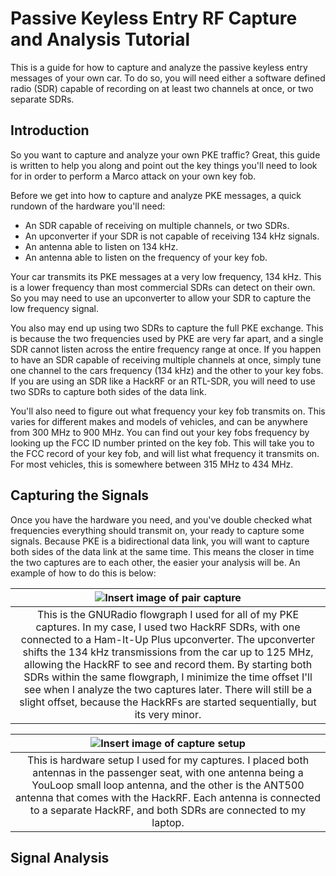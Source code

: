 # Passive Keyless Entry RF Capture and Analysis Tutorial

This is a guide for how to capture and analyze the passive keyless entry messages of your own car.  To do so, you will need either a software defined radio (SDR) capable of recording on at least two channels at once, or two separate SDRs.  

## Introduction

So you want to capture and analyze your own PKE traffic?  Great, this guide is written to help you along and point out the key things you'll need to look for in order to perform a Marco attack on your own key fob.  

Before we get into how to capture and analyze PKE messages, a quick rundown of the hardware you'll need:

- An SDR capable of receiving on multiple channels, or two SDRs.
- An upconverter if your SDR is not capable of receiving 134 kHz signals.
- An antenna able to listen on 134 kHz.  
- An antenna able to listen on the frequency of your key fob.

Your car transmits its PKE messages at a very low frequency, 134 kHz.  This is a lower frequency than most commercial SDRs can detect on their own.  So you may need to use an upconverter to allow your SDR to capture the low frequency signal.  

You also may end up using two SDRs to capture the full PKE exchange.  This is because the two frequencies used by PKE are very far apart, and a single SDR cannot listen across the entire frequency range at once.  If you happen to have an SDR capable of receiving multiple channels at once, simply tune one channel to the cars frequency (134 kHz) and the other to your key fobs.  If you are using an SDR like a HackRF or an RTL-SDR, you will need to use two SDRs to capture both sides of the data link.  

You'll also need to figure out what frequency your key fob transmits on.  This varies for different makes and models of vehicles, and can be anywhere from 300 MHz to 900 MHz.  You can find out your key fobs frequency by looking up the FCC ID number printed on the key fob.  This will take you to the FCC record of your key fob, and will list what frequency it transmits on.  For most vehicles, this is somewhere between 315 MHz to 434 MHz.  

## Capturing the Signals

Once you have the hardware you need, and you've double checked what frequencies everything should transmit on, your ready to capture some signals.  Because PKE is a bidirectional data link, you will want to capture both sides of the data link at the same time.  This means the closer in time the two captures are to each other, the easier your analysis will be.  An example of how to do this is below:

| ![Insert image of pair capture](./photos/capTut/grPair.PNG) |
| :---: |
| This is the GNURadio flowgraph I used for all of my PKE captures.  In my case, I used two HackRF SDRs, with one connected to a Ham-It-Up Plus upconverter.  The upconverter shifts the 134 kHz transmissions from the car up to 125 MHz, allowing the HackRF to see and record them.  By starting both SDRs within the same flowgraph, I minimize the time offset I'll see when I analyze the two captures later.  There will still be a slight offset, because the HackRFs are started sequentially, but its very minor.  |

| ![Insert image of capture setup](./photos/capTut/capSetup.jpg) |
| :---: |
| This is hardware setup I used for my captures.  I placed both antennas in the passenger seat, with one antenna being a YouLoop small loop antenna, and the other is the ANT500 antenna that comes with the HackRF.  Each antenna is connected to a separate HackRF, and both SDRs are connected to my laptop.  |

## Signal Analysis

